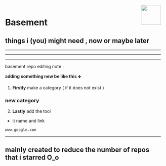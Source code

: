 <img src="https://avatars.githubusercontent.com/u/167031705?v=4" align="right" height="64px" />

# **Basement**
## things i (you) might need , now or maybe later

------

------





------
basement repo editing note :

**adding something new be like this**  &#129147;

1. **Firstly** make a category ( if it does not exist )

 ### new category
 
 2. **Lastly** add the tool

 * it name and link
 ```link
 www.google.com
 ```

---
mainly created to reduce the number of repos that i starred O_o
---
